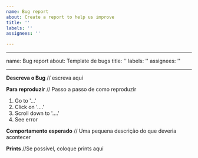 ```yaml
---
name: Bug report
about: Create a report to help us improve
title: ''
labels: ''
assignees: ''

---
```


---
name: Bug report
about: Template de bugs
title: ''
labels: ''
assignees: ''

---

**Descreva o Bug**
// escreva aqui

**Para reproduzir**
// Passo a passo de como reproduzir
1. Go to '...'
2. Click on '....'
3. Scroll down to '....'
4. See error

**Comportamento esperado**
// Uma pequena descrição do que deveria acontecer

**Prints**
//Se possível, coloque prints aqui
